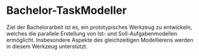 # Bachelor-TaskModeller

Ziel der Bachelorarbeit ist es, ein prototypisches Werkzeug zu entwickeln, welches die parallele Erstellung von Ist- und Soll-Aufgabenmodellen ermöglicht.
Insbesondere Aspekte des gleichzeitigen Modellierens werden in diesem Werkzeug unterstützt. 